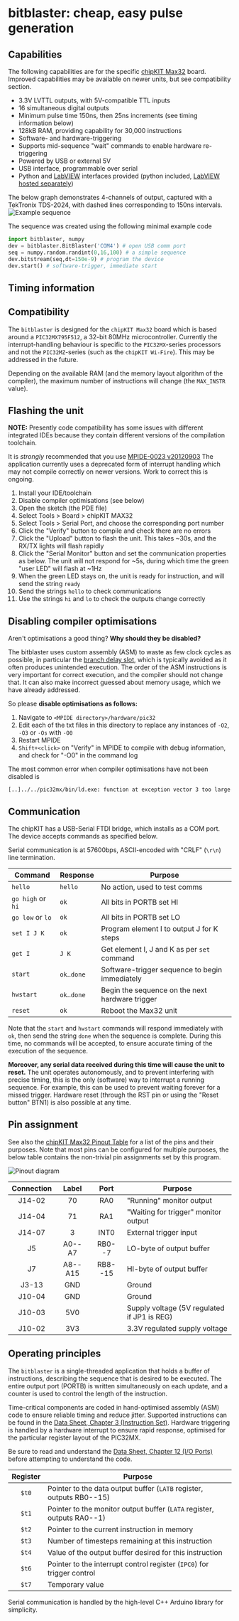 bitblaster: cheap, easy pulse generation
==========================================



Capabilities
-------------
The following capabilities are for the specific [chipKIT Max32][2] board.
Improved capabilities may be available on newer units, but see compatibility section.

- 3.3V LVTTL outputs, with 5V-compatible TTL inputs
- 16 simultaneous digital outputs
- Minimum pulse time 150ns, then 25ns increments (see timing information below)
- 128kB RAM, providing capability for 30,000 instructions
- Software- and hardware-triggering
- Supports mid-sequence "wait" commands to enable hardware re-triggering
- Powered by USB or external 5V
- USB interface, programmable over serial
- Python and [LabVIEW][6] interfaces provided (python included, [LabVIEW hosted separately][6])

The below graph demonstrates 4-channels of output, captured with a TekTronix TDS-2024, with dashed lines corresponding to 150ns intervals.
![Example sequence](example_seq.png)

The sequence was created using the following minimal example code
```python
import bitblaster, numpy
dev = bitblaster.BitBlaster('COM4') # open USB comm port
seq = numpy.random.randint(0,16,100) # a simple sequence
dev.bitstream(seq,dt=150e-9) # program the device
dev.start() # software-trigger, immediate start
```


Timing information
-------------------


Compatibility
--------------
The `bitblaster` is designed for the `chipKIT Max32` board which is based around a `PIC32MX795F512`, a 32-bit 80MHz microcontroller.
Currently the interrupt-handling behaviour is specific to the `PIC32MX`-series processors and not the `PIC32MZ`-series (such as the `chipKIT Wi-Fire`).
This may be addressed in the future.

Depending on the available RAM (and the memory layout algorithm of the compiler), the maximum number of instructions will change (the `MAX_INSTR` value).



Flashing the unit
------------------
**NOTE:** Presently code compatibility has some issues with different integrated IDEs because they contain different versions of the compilation toolchain.

It is _strongly_ recommended that you use [MPIDE-0023 v20120903][3]
The application currently uses a deprecated form of interrupt handling which may not compile correctly on newer versions.
Work to correct this is ongoing.

1.	Install your IDE/toolchain
2.	Disable compiler optimisations (see below)
3.	Open the sketch (the PDE file)
4.	Select Tools > Board > chipKIT MAX32
5.	Select Tools > Serial Port, and choose the corresponding port number
6.	Click the "Verify" button to compile and check there are no errors
7.	Click the "Upload" button to flash the unit.
	This takes ~30s, and the RX/TX lights will flash rapidly
8.	Click the "Serial Monitor" button and set the communication properties as below.
	The unit will not respond for ~5s, during which time the green "user LED" will flash at ~1Hz
9.	When the green LED stays on, the unit is ready for instruction, and will send the string `ready`
10.	Send the strings `hello` to check communications
11.	Use the strings `hi` and `lo` to check the outputs change correctly


Disabling compiler optimisations
----------------------------------
Aren't optimisations a good thing? **Why should they be disabled?**

The bitblaster uses custom assembly (ASM) to waste as few clock cycles as possible, in particular the [branch delay slot][5], which is typically avoided as it often produces unintended execution.
The order of the ASM instructions is very important for correct execution, and the compiler should not change that.
It can also make incorrect guessed about memory usage, which we have already addressed.

So please **disable optimisations as follows:**

1.	Navigate to `<MPIDE directory>/hardware/pic32`
2.	Edit each of the txt files in this directory to replace any instances of `-O2`, `-O3` or `-Os` with `-O0`
3.	Restart MPIDE
4.	`Shift+<click>` on "Verify" in MPIDE to compile with debug information, and check for "-O0" in the command log

The most common error when compiler optimisations have not been disabled is
```
[..]../../pic32mx/bin/ld.exe: function at exception vector 3 too large
```


Communication
--------------
The chipKIT has a USB-Serial FTDI bridge, which installs as a COM port.
The device accepts commands as specified below.

Serial communication is at 57600bps, ASCII-encoded with "CRLF" (`\r\n`) line termination.

| Command           | Response     | Purpose                                         |
|-------------------|--------------|-------------------------------------------------|
| `hello`           | `hello`      | No action, used to test comms                   |
| `go high` or `hi` | `ok`         | All bits in PORTB set HI                        |
| `go low` or `lo`  | `ok`         | All bits in PORTB set LO                        |
| `set I J K`       | `ok`         | Program element I to output J for K steps       |
| `get I`           | `J K`        | Get element I, J and K as per `set` command     |
| `start`           | `ok`..`done` | Software-trigger sequence to begin immediately  |
| `hwstart`         | `ok`..`done` | Begin the sequence on the next hardware trigger |
| `reset`           | `ok`         | Reboot the Max32 unit                           |

Note that the `start` and `hwstart` commands will respond immediately with `ok`, then send the string `done` when the sequence is complete.
During this time, no commands will be accepted, to ensure accurate timing of the execution of the sequence.

**Moreover, any serial data received during this time will cause the unit to reset.**
The unit operates autonomously, and to prevent interfering with precise timing, this is the only (software) way to interrupt a running sequence.
For example, this can be used to prevent waiting forever for a missed trigger.
Hardware reset (through the RST pin or using the "Reset button" BTN1) is also possible at any time.


Pin assignment
---------------
See also the [chipKIT Max32 Pinout Table][2] for a list of the pins and their purposes.
Note that most pins can be configured for multiple purposes, the below table contains the non-trivial pin assignments set by this program.

![Pinout diagram](pinout.gif)

| Connection  | Label   | Port    | Purpose                                     |
|:-----------:|:-------:|:-------:|---------------------------------------------|
| J14-02      | 70      | RA0     | "Running" monitor output                    |
| J14-04      | 71      | RA1     | "Waiting for trigger" monitor output        |
| J14-07      | 3       | INT0    | External trigger input                      |
| J5          | A0--A7  | RB0--7  | LO-byte of output buffer                    |
| J7          | A8--A15 | RB8--15 | HI-byte of output buffer                    |
| J3-13       | GND     |         | Ground                                      |
| J10-04      | GND     |         | Ground                                      |
| J10-03      | 5V0     |         | Supply voltage (5V regulated if JP1 is REG) |
| J10-02      | 3V3     |         | 3.3V regulated supply voltage               |



Operating principles
---------------------
The `bitblaster` is a single-threaded application that holds a buffer of instructions, describing the sequence that is desired to be executed.
The entire output port (PORTB) is written simultaneously on each update, and a counter is used to control the length of the instruction.

Time-critical components are coded in hand-optimised assembly (ASM) code to ensure reliable timing and reduce jitter.
Supported instructions can be found in the [Data Sheet, Chapter 3 (Instruction Set)][4].
Hardware triggering is handled by a hardware interrupt to ensure rapid response, optimised for the particular register layout of the PIC32MX.

Be sure to read and understand the [Data Sheet, Chapter 12 (I/O Ports)][4] before attempting to understand the code.

| Register | Purpose                                                                |
|:--------:|------------------------------------------------------------------------|
| `$t0`    | Pointer to the data output buffer (`LATB` register, outputs RB0--15)   |
| `$t1`    | Pointer to the monitor output buffer (`LATA` register, outputs RA0--1) |
| `$t2`    | Pointer to the current instruction in memory                           |
| `$t3`    | Number of timesteps remaining at this instruction                      |
| `$t4`    | Value of the output buffer desired for this instruction                |
| `$t6`    | Pointer to the interrupt control register (`IPC0`) for trigger control |
| `$t7`    | Temporary value                                                        |

Serial communication is handled by the high-level C++ Arduino library for simplicity.


[1]: http://chipkit.net/ "chipKIT homepage"
[2]: http://www.digilentinc.com/Products/Detail.cfm?Prod=CHIPKIT-MAX32 "Digilent chipKIT Max32 product page"
[3]: http://chipkit.s3.amazonaws.com/ "Archive of MPIDE versions"
[4]: http://ww1.microchip.com/downloads/en/DeviceDoc/PIC32MX_Datasheet_v2_61143B.pdf "PIC32MX Family Data Sheet"
[5]: https://en.wikipedia.org/wiki/Delay_slot#Branch_delay_slots
[6]: https://bitbucket.org/martijnj/bitblaster_labview/
